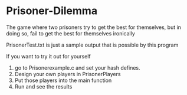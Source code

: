 # Prisoner-Dilemma
The game where two prisoners try to get the best for themselves, but in doing so, fail to get the best for themselves ironically

PrisonerTest.txt is just a sample output that is possible by this program

If you want to try it out for yourself 
1. go to Prisonerexample.c and set your hash defines.
2. Design your own players in PrisonerPlayers
3. Put those players into the main function
4. Run and see the results

